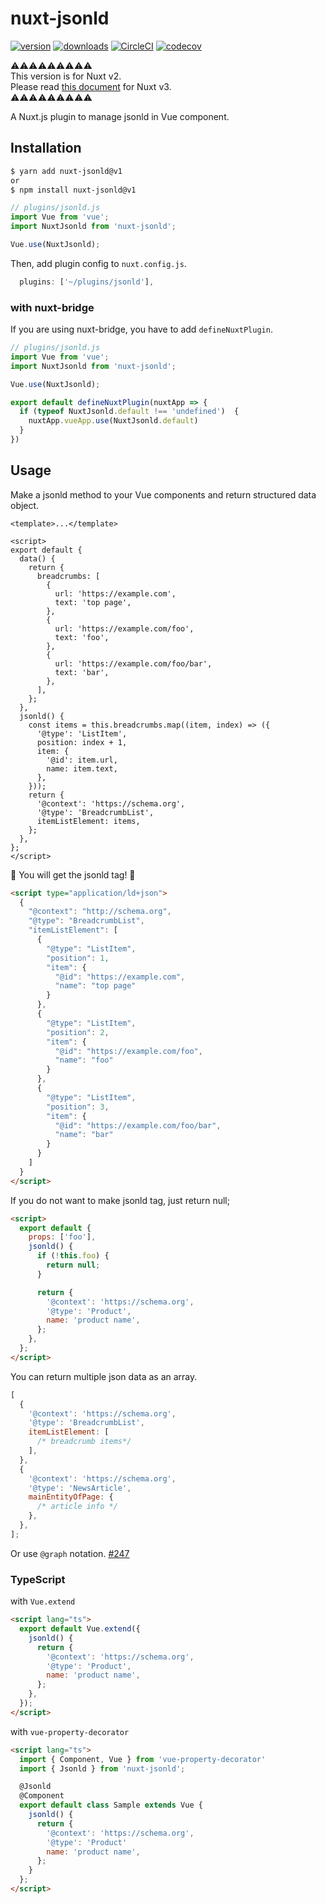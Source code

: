# nuxt-jsonld

[![version](https://img.shields.io/npm/v/nuxt-jsonld.svg)](https://www.npmjs.com/package/nuxt-jsonld)
[![downloads](https://img.shields.io/npm/dt/nuxt-jsonld.svg)](https://www.npmjs.com/package/nuxt-jsonld)
[![CircleCI](https://circleci.com/gh/ymmooot/nuxt-jsonld.svg?style=shield)](https://circleci.com/gh/ymmooot/nuxt-jsonld)
[![codecov](https://codecov.io/gh/ymmooot/nuxt-jsonld/branch/master/graph/badge.svg)](https://codecov.io/gh/ymmooot/nuxt-jsonld)

⚠⚠⚠⚠⚠⚠⚠⚠⚠  
This version is for Nuxt v2.  
Please read [this document](https://github.com/ymmooot/nuxt-jsonld/blob/master/README.md) for Nuxt v3.  
⚠⚠⚠⚠⚠⚠⚠⚠⚠

A Nuxt.js plugin to manage jsonld in Vue component.

## Installation

```bash
$ yarn add nuxt-jsonld@v1
or
$ npm install nuxt-jsonld@v1
```

```js
// plugins/jsonld.js
import Vue from 'vue';
import NuxtJsonld from 'nuxt-jsonld';

Vue.use(NuxtJsonld);
```

Then, add plugin config to `nuxt.config.js`.

```js
  plugins: ['~/plugins/jsonld'],
```

### with nuxt-bridge

If you are using nuxt-bridge, you have to add `defineNuxtPlugin`.

```js
// plugins/jsonld.js
import Vue from 'vue';
import NuxtJsonld from 'nuxt-jsonld';

Vue.use(NuxtJsonld);

export default defineNuxtPlugin(nuxtApp => {
  if (typeof NuxtJsonld.default !== 'undefined')  {
    nuxtApp.vueApp.use(NuxtJsonld.default)
  }
})
```

## Usage

Make a jsonld method to your Vue components and return structured data object.

```vue
<template>...</template>

<script>
export default {
  data() {
    return {
      breadcrumbs: [
        {
          url: 'https://example.com',
          text: 'top page',
        },
        {
          url: 'https://example.com/foo',
          text: 'foo',
        },
        {
          url: 'https://example.com/foo/bar',
          text: 'bar',
        },
      ],
    };
  },
  jsonld() {
    const items = this.breadcrumbs.map((item, index) => ({
      '@type': 'ListItem',
      position: index + 1,
      item: {
        '@id': item.url,
        name: item.text,
      },
    }));
    return {
      '@context': 'https://schema.org',
      '@type': 'BreadcrumbList',
      itemListElement: items,
    };
  },
};
</script>
```

🎉 You will get the jsonld tag! 🎉

```html
<script type="application/ld+json">
  {
    "@context": "http://schema.org",
    "@type": "BreadcrumbList",
    "itemListElement": [
      {
        "@type": "ListItem",
        "position": 1,
        "item": {
          "@id": "https://example.com",
          "name": "top page"
        }
      },
      {
        "@type": "ListItem",
        "position": 2,
        "item": {
          "@id": "https://example.com/foo",
          "name": "foo"
        }
      },
      {
        "@type": "ListItem",
        "position": 3,
        "item": {
          "@id": "https://example.com/foo/bar",
          "name": "bar"
        }
      }
    ]
  }
</script>
```

If you do not want to make jsonld tag, just return null;

```html
<script>
  export default {
    props: ['foo'],
    jsonld() {
      if (!this.foo) {
        return null;
      }

      return {
        '@context': 'https://schema.org',
        '@type': 'Product',
        name: 'product name',
      };
    },
  };
</script>
```

You can return multiple json data as an array.

```js
[
  {
    '@context': 'https://schema.org',
    '@type': 'BreadcrumbList',
    itemListElement: [
      /* breadcrumb items*/
    ],
  },
  {
    '@context': 'https://schema.org',
    '@type': 'NewsArticle',
    mainEntityOfPage: {
      /* article info */
    },
  },
];
```

Or use `@graph` notation. [#247](https://github.com/ymmooot/nuxt-jsonld/issues/247#issuecomment-579851220)

### TypeScript

with `Vue.extend`

```html
<script lang="ts">
  export default Vue.extend({
    jsonld() {
      return {
        '@context': 'https://schema.org',
        '@type': 'Product',
        name: 'product name',
      };
    },
  });
</script>
```

with `vue-property-decorator`

```html
<script lang="ts">
  import { Component, Vue } from 'vue-property-decorator'
  import { Jsonld } from 'nuxt-jsonld';

  @Jsonld
  @Component
  export default class Sample extends Vue {
    jsonld() {
      return {
        '@context': 'https://schema.org',
        '@type': 'Product'
        name: 'product name',
      };
    }
  };
</script>
```
